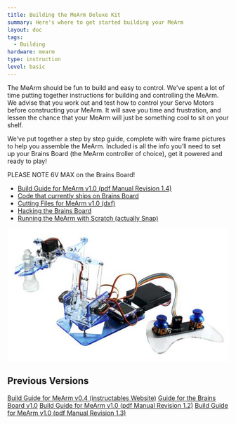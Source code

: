 ```yaml
---
title: Building the MeArm Deluxe Kit
summary: Here's where to get started building your MeArm
layout: doc
tags:
  - Building
hardware: mearm
type: instruction
level: basic
---
```


The MeArm should be fun to build and easy to control. We've spent a lot of time putting together instructions for building and controlling the MeArm. We advise that you work out and test how to control your Servo Motors before constructing your MeArm. It will save you time and frustration, and lessen the chance that your MeArm will just be something cool to sit on your shelf.

We’ve put together a step by step guide, complete with wire frame pictures to help you assemble the MeArm. Included is all the info you’ll need to set up your Brains Board (the MeArm controller of choice), get it powered and ready to play!

PLEASE NOTE 6V MAX on the Brains Board!

 - [Build Guide for MeArm v1.0 (pdf Manual Revision 1.4)](/assets/docs/building-the-mearm-deluxe/MeArm_v1.0_Manual_v1.4.pdf)
 - [Code that currently ships on Brains Board](https://codebender.cc/sketch:137567)
 - [Cutting Files for MeArm v1.0 (dxf)](/assets/docs/building-the-mearm-deluxe/V1.0Sharing.dxf)
 - [Hacking the Brains Board](https://mime.co.uk/blog/2015/11/23/hacking-the-mearm-brains-board/)
 - [Running the MeArm with Scratch (actually Snap)](https://mime.co.uk/blog/2015/11/23/running-the-mearm-with-arduino-and-snap-a-scratch-like-language/)
 
![](/assets/docs/building-the-mearm-deluxe/Nuka_Deluxe_on_White_Short_Crop_4200_grande.jpg)

## Previous Versions
[Build Guide for MeArm v0.4 (instructables Website)](http://www.instructables.com/id/Pocket-Sized-Robot-Arm-meArm-V04/)
[Guide for the Brains Board v1.0](https://mime.co.uk/blog/2015/11/23/hacking-the-mearm-brains-board/)
[Build Guide for MeArm v1.0 (pdf Manual Revision 1.2)](/assets/docs/building-the-mearm-deluxe/MeArm_v1.0_Manual_v1.2.pdf)
[Build Guide for MeArm v1.0 (pdf Manual Revision 1.3)](/assets/docs/building-the-mearm-deluxe/MeArm_v1.0_Manual_v1.3.pdf)
 